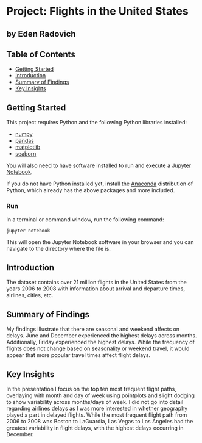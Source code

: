 # Project: Flights in the United States
## by Eden Radovich

## Table of Contents
<ul>
<li><a href="#getting-started">Getting Started</a></li>
<li><a href="#intro">Introduction</a></li>
<li><a href="#summary">Summary of Findings</a></li>
<li><a href="#insights">Key Insights</a></li>
</ul>

<a id='getting-started'></a>

## Getting Started

This project requires Python and the following Python libraries installed:

- [numpy](http://www.numpy.org/)
- [pandas](http://pandas.pydata.org/)
- [matplotlib](http://matplotlib.org/)
- [seaborn](https://seaborn.pydata.org/)

You will also need to have software installed to run and execute a [Jupyter Notebook](https://jupyter.org/).

If you do not have Python installed yet, install the [Anaconda](https://www.anaconda.com/download/#macos) distribution of Python, which already has the above packages and more included.

### Run
In a terminal or command window, run the following command:

    jupyter notebook
    
This will open the Jupyter Notebook software in your browser and you can navigate to the directory where the file is.

<a id='intro'></a>

## Introduction

The dataset contains over 21 million flights in the United States from the years 2006 to 2008 with information about arrival and departure times, airlines, cities, etc.

<a id='summary'></a>
## Summary of Findings

My findings illustrate that there are seasonal and weekend affects on delays. June and December experienced the highest delays across months. Additionally, Friday experienced the highest delays. While the frequency of flights does not change based on seasonality or weekend travel, it would appear that more popular travel times affect flight delays.

<a id='insights'></a>
## Key Insights

In the presentation I focus on the top ten most frequent flight paths, overlaying with month and day of week using pointplots and slight dodging to show variability across months/days of week. I did not go into detail regarding airlines delays as I was more interested in whether geography played a part in delayed flights. While the most frequent flight path from 2006 to 2008 was Boston to LaGuardia, Las Vegas to  Los Angeles had the greatest variability in flight delays, with the highest delays occurring in December.
